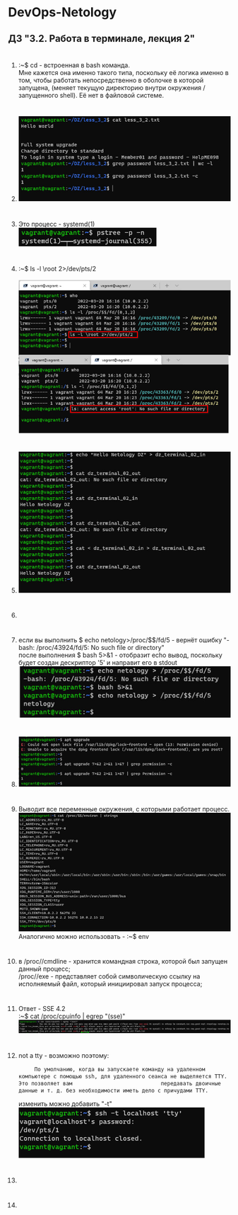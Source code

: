 # DevOps-Netology  

## ДЗ "3.2. Работа в терминале, лекция 2"  


1.  #  
    :~$ cd - встроенная в bash команда.  
        Мне кажется она именно такого типа, поскольку её логика именно в том, чтобы работать непосредственно в оболочке в которой запущена, (меняет текущую директорию внутри окружения / запущенного shell). Её нет в файловой системе.

2.  #   
    ![image1](./media/2_grep(1).jpg)  

3.  #  
    Это процесс - systemd(1)    
    ![image2](./media/3_PID(1).jpg)  

4.  #   
    :~$ ls -l \root 2>/dev/pts/2  
      
    ![image4](./media/4_ls_out_other_session.jpg)
5.  #  
    ![image5](./media/5_stdin_stdout_exam1.jpg)  
6.  #  
7.  #  
    если вы выполнить $ echo netology>/proc/$$/fd/5  - вернёт ошибку "-bash: /proc/43924/fd/5: No such file or directory"  
    после выполнения  $ bash 5>&1 - отобразит echo вывод, поскольку будет создан дескриптор '5' и направит его в stdout  
    ![image7](./media/7_stdout.jpg)  
8.  #  
    ![image7](./media/8_pipe_ttt.jpg)  
9.  #  
    Выводит все переменные окружения, с которыми работает процесс.  
    ![image9](./media/9_proc_environ.jpg)  
    Аналогично можно использовать - :~$ env  

10. #  
    в /proc/<PID>/cmdline - хранится командная строка, которой был запущен данный процесс;  
    /proc/<PID>/exe - представляет собой символическую ссылку на исполняемый файл, который инициировал запуск процесса;
11. #  
    Ответ - SSE 4.2  
    :~$ cat /proc/cpuinfo | egrep "(sse)"  
    ![image11](./media/11_sse_proc.jpg) 
12. #  
    not a tty - возможно поэтому:  
    
             По умолчанию, когда вы запускаете команду на удаленном компьютере с помощью ssh, для удаленного сеанса не выделяется TTY. Это позволяет вам                            передавать двоичные данные и т. д. без необходимости иметь дело с причудами TTY.  
    
    изменить можно добавить "-t"  
    ![image12](./media/12_tty_-t.jpg)
13. #  
14. #  
